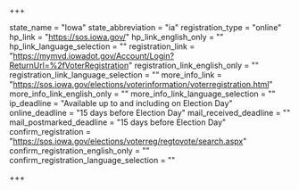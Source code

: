+++

state_name = "Iowa"
state_abbreviation = "ia"
registration_type = "online"
hp_link = "https://sos.iowa.gov/"
hp_link_english_only = ""
hp_link_language_selection = ""
registration_link = "https://mymvd.iowadot.gov/Account/Login?ReturnUrl=%2fVoterRegistration"
registration_link_english_only = ""
registration_link_language_selection = ""
more_info_link = "https://sos.iowa.gov/elections/voterinformation/voterregistration.html"
more_info_link_english_only = ""
more_info_link_language_selection = ""
ip_deadline = "Available up to and including on Election Day"
online_deadline = "15 days before Election Day"
mail_received_deadline = ""
mail_postmarked_deadline = "15 days before Election Day"
confirm_registration = "https://sos.iowa.gov/elections/voterreg/regtovote/search.aspx"
confirm_registration_english_only = ""
confirm_registration_language_selection = ""

+++